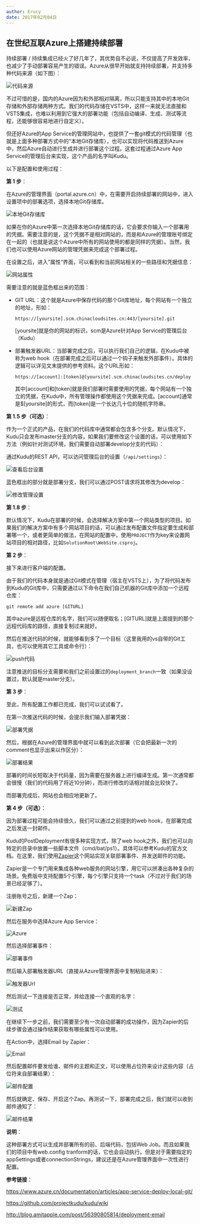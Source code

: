 ```yaml
---
author: Erucy
date: 2017年02月04日
---
```


## 在世纪互联Azure上搭建持续部署

持续部署 / 持续集成已经火了好几年了，其优势自不必说，不仅提高了开发效率，也减少了手动部署容易产生的错误。Azure从很早开始就支持持续部署，并支持多种代码来源（如下图）：

![代码来源](ci-on-azure-mooncacke/step00.PNG)

不过可惜的是，国内的Azure因为和外部相对隔离，所以只能支持其中的本地Git存储和外部存储两种方式。我们的代码存储在VSTS中，这样一来就无法直接和VSTS集成，也难以利用到它强大的部署功能（包括自动编译、生成、测试等流程，还能够很容易地进行自定义）。

但还好Azure的App Service的管理网站中，也提供了一套git模式的代码管理（也就是上面多种部署方式中的“本地Git存储库），也可以实现将代码推送到Azure中，然后Azure自动进行生成并进行部署这个过程。这套过程通过Azure App Service的管理后台来实现，这个产品的名字叫Kudu。

以下是配置和使用过程：

**第 1 步**：

在Azure的管理界面（portal.azure.cn）中，在需要开启持续部署的网站中，进入设置项中的部署选项，选择本地Git存储库。

![本地Git存储库](ci-on-azure-mooncacke/step01.PNG)

如果在你的Azure中第一次选择本地Git存储库的话，它会要求你输入一个部署用的凭据。需要注意的是，这个凭据不是相对网站的，而是和Azure的管理账号绑定在一起的（也就是说这个Azure中所有的网站使用的都是同样的凭据）。当然，我们也可以使用Azure网站的管理凭据来完成这个部署过程。

在设置之后，进入”属性“界面，可以看到和当前网站相关的一些路径和凭据信息：

![网站属性](ci-on-azure-mooncacke/step02.PNG)

需要注意的就是蓝色框出来的范围：

* GIT URL：这个就是Azure中保存代码的那个Git库地址，每个网站有一个独立的地址，形如：

  ```
  https://[yoursite].scm.chinacloudsites.cn:443/[yoursite].git
  ```

  [yoursite]就是你的网站的标识，scm是Azure针对App Service的管理后台（Kudu）

* 部署触发器URL：当部署完成之后，可以执行我们自己的逻辑，在Kudu中被称为web hook（在部署完成之后可以通过一个钩子来触发外部事件）。具体的逻辑可以详见文末提供的参考资料。这个URL形如：

  ```
  https://[account]:[token]@[yoursite].scm.chinacloudsites.cn/deploy
  ```

  其中[account]和[token]就是我们部署时需要使用的凭据，每个网站有一个独立的凭据，在Kudu中，所有管理操作都使用这个凭据来完成。[account]通常是$[yoursite]的形式，而[token]是一个长达几十位的随机字符串。



**第 1.5 步（可选）**：

作为一个正式的产品，在我们的代码库中通常都会包含多个分支。默认情况下，Kudu只会发布master分支的内容，如果我们要修改这个设置的话，可以使用如下方法（例如针对测试环境，我们需要自动部署develop分支的代码）：

通过Kudu的REST API，可以访问管理后台的设置（`/api/settings`）：

![查看后台设置](ci-on-azure-mooncacke/step03.PNG)

蓝色框出的部分就是部署分支，我们可以通过POST请求将其修改为develop：

![修改管理设置](ci-on-azure-mooncacke/step04.PNG)



**第 1.8 步**：

默认情况下，Kudu在部署的时候，会选择解决方案中第一个网站类型的项目。如果我们的解决方案中有多个网站项目的话，可以通过发布配置文件指定要生成和部署哪一个，或者更简单的做法，在网站的配置中，使用`PROJECT`作为key来设置网站项目的相对路径，比如`SolutionRoot\WebSite.csproj`。



**第 2 步**：

接下来进行客户端的配置。

由于我们的代码本身就是通过Git模式在管理（宿主在VSTS上），为了将代码发布到Kudu的Git库中，只需要通过以下命令在我们自己机器的Git库中添加一个远程仓库：

```
git remote add azure [GITURL]
```

其中azure是远程仓库的名字，我们可以随便取名；[GITURL]就是上面提到的那个远程代码库的路径，直接复制过来就好。

然后在推送代码的时候，就能够看到多了一个目标（这里我用的vs自带的Git工具，也可以使用其它工具或命令行）：

![push代码](ci-on-azure-mooncacke/step05.PNG)

注意推送的目标分支需要和我们之前设置过的`deployment_branch`一致（如果没设置过，默认就是master分支）。



**第 3 步**：

至此，所有配置工作都已完成，我们可以试试看了。

在第一次推送代码的时候，会提示我们输入部署凭据：

![部署凭据](ci-on-azure-mooncacke/step06.PNG)

然后，根据在Azure的管理界面中就可以看到此次部署（它会把最新一次的comment也显示出来以作区分）：

![部署结果](ci-on-azure-mooncacke/step16.PNG)

部署的时间长短取决于代码量，因为需要在服务器上进行编译生成。第一次通常都会很慢（我们的代码用了将近10分钟），而进行修改的话相对就会比较快了。

而部署完成后，网站也会相应地更新了。



**第 4 步（可选）**：

因为部署过程可能会持续很久，我们可以通过之前提到的web hook，在部署完成之后发送一封邮件。

Kudu的PostDeployment有很多种实现方式，除了web hook之外，我们也可以向特定的目录中放置一些脚本文件（cmd/bat/ps1）。具体可以参考Kudu的官方文档。在这里，我们使用[Zapier](https://zapier.com)这个网站实现关联部署事件、并发送邮件的功能。

Zapier是一个专门用来集成各种web服务的网站引擎，用它可以拼凑出各种复杂的场景。免费版中支持配置5个引擎，每个引擎只支持一个task（不过对于我们的场景已经足够了）。

注册账号之后，新建一个Zap：

![新建Zap](ci-on-azure-mooncacke/step07.PNG)

然后在服务中选择Azure App Service：

![Azure](ci-on-azure-mooncacke/step08.PNG)

然后选择部署事件：

![部署事件](ci-on-azure-mooncacke/step09.PNG)

然后输入部署触发器URL（直接从Azure管理界面中复制粘贴进来）：

![触发器Url](ci-on-azure-mooncacke/step10.PNG)

然后测试一下连接是否正常，并给连接一个直观的名字：

![测试](ci-on-azure-mooncacke/step11.PNG)

在继续下一步之前，我们需要至少有一次自动部署的成功操作，因为Zapier的后续步骤会通过操作结果获取有哪些属性可以使用。

在Action中，选择Email by Zapier：

![Email](ci-on-azure-mooncacke/step12.PNG)

然后配置邮件要发给谁、邮件的主题和正文，可以使用占位符来设计这些内容（占位符来自部署结果）：

![邮件配置](ci-on-azure-mooncacke/step14.PNG)

然后就确定、保存、开启这个Zap。再测试一下，部署完成之后，我们就可以收到邮件通知了：

![邮件结果](ci-on-azure-mooncacke/step17.PNG)

**说明**：

这种部署方式可以生成并部署所有的前、后端代码，包括Web Job。而且如果我们的项目中有web.config tranform的话，它也会自动执行。但是对于需要指定的appSettings或者connectionStrings，建议还是在Azure管理界面中一次性进行配置。



**参考链接**：

https://www.azure.cn/documentation/articles/app-service-deploy-local-git/

https://github.com/projectkudu/kudu/wiki

http://blog.amitapple.com/post/56390805814/deployment-email

